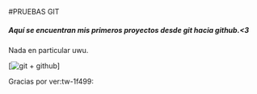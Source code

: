 #PRUEBAS GIT

##### Aquí se encuentran mis primeros proyectos desde git hacia github.<3

Nada en particular uwu.

[![git + github](https://www.freecodecamp.org/espanol/news/content/images/size/w2000/2021/01/cover-pic-1-.jpeg "git + github")]


Gracias por ver:tw-1f499:
